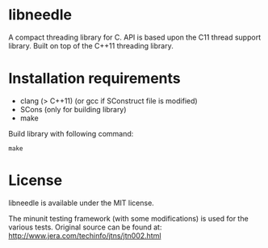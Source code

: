 
# libneedle

A compact threading library for C.
API is based upon the C11 thread support library.
Built on top of the C++11 threading library.


# Installation requirements

- clang (> C++11) (or gcc if SConstruct file is modified)
- SCons (only for building library)
- make

Build library with following command:
```
make
```


# License

libneedle is available under the MIT license.

The minunit testing framework (with some modifications) is used
for the various tests. Original source can be found at:
http://www.jera.com/techinfo/jtns/jtn002.html

